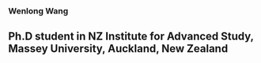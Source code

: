 ### Wenlong Wang
## Ph.D student in NZ Institute for Advanced Study, Massey University, Auckland, New Zealand

